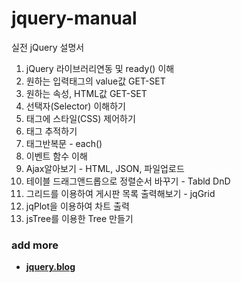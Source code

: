 # jquery-manual
실전 jQuery 설명서
1. jQuery 라이브러리연동 및 ready() 이해
2. 원하는 입력태그의 value값 GET-SET
3. 원하는 속성, HTML값 GET-SET
4. 선택자(Selector) 이해하기
5. 태그에 스타일(CSS) 제어하기
6. 태그 추적하기
7. 태그반복문 - each()
8. 이벤트 함수 이해
9. Ajax알아보기 - HTML, JSON, 파일업로드
10. 테이블 드래그앤드롭으로 정렬순서 바꾸기 - Tabld DnD
11. 그리드를 이용하여 게시판 목록 출력해보기 - jqGrid
12. jqPlot을 이용하여 차트 출력
13. jsTree를 이용한 Tree 만들기
### add more
- <b><a href="https://everlasting-cello-2b6.notion.site/JavaScript-9d0597492c234e11a080217a91461fe3">jquery.blog</a></br>

